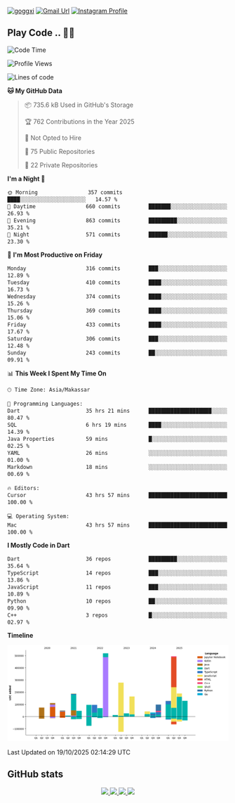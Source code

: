 [![goggxi](https://img.shields.io/badge/Portofolio-Goggxi-orange)](https://goggxi.github.io)
[![Gmail Url](https://img.shields.io/twitter/url?label=Goggxi@gmail.com&logo=gmail&style=social&url=http%3A%2F%2Fmailto%3Acontact.Goggxi@gmail.com)](mailto:Goggxi@gmail.com) [![Instagram Profile](https://img.shields.io/twitter/url?label=moh_rifkan&logo=instagram&style=social&url=https://www.instagram.com/moh_rifkan/)](https://www.instagram.com/moh_rifkan/)

## Play Code .. 💬🚀

<!-- [![Moh Rifkan GitHub stats](https://github-readme-stats.vercel.app/api?username=goggxi&count_private=true&show_icons=true&theme=dracula&custom_title=Goggxi%20Statistic%20🚀)](https://github.com/goggxi/goggxi)

[![Top Langs](https://github-readme-stats.vercel.app/api/top-langs/?username=goggxi&langs_count=8&layout=compact&show_icons=true&theme=dracula)](https://github.com/goggxi/goggxi) -->

<!--START_SECTION:waka-->
![Code Time](http://img.shields.io/badge/Code%20Time-4%2C759%20hrs%2040%20mins-blue)

![Profile Views](http://img.shields.io/badge/Profile%20Views-6-blue)

![Lines of code](https://img.shields.io/badge/From%20Hello%20World%20I%27ve%20Written-2.8%20million%20lines%20of%20code-blue)

**🐱 My GitHub Data** 

> 📦 735.6 kB Used in GitHub's Storage 
 > 
> 🏆 762 Contributions in the Year 2025
 > 
> 🚫 Not Opted to Hire
 > 
> 📜 75 Public Repositories 
 > 
> 🔑 22 Private Repositories 
 > 
**I'm a Night 🦉** 

```text
🌞 Morning                357 commits         ████░░░░░░░░░░░░░░░░░░░░░   14.57 % 
🌆 Daytime                660 commits         ███████░░░░░░░░░░░░░░░░░░   26.93 % 
🌃 Evening                863 commits         █████████░░░░░░░░░░░░░░░░   35.21 % 
🌙 Night                  571 commits         ██████░░░░░░░░░░░░░░░░░░░   23.30 % 
```
📅 **I'm Most Productive on Friday** 

```text
Monday                   316 commits         ███░░░░░░░░░░░░░░░░░░░░░░   12.89 % 
Tuesday                  410 commits         ████░░░░░░░░░░░░░░░░░░░░░   16.73 % 
Wednesday                374 commits         ████░░░░░░░░░░░░░░░░░░░░░   15.26 % 
Thursday                 369 commits         ████░░░░░░░░░░░░░░░░░░░░░   15.06 % 
Friday                   433 commits         ████░░░░░░░░░░░░░░░░░░░░░   17.67 % 
Saturday                 306 commits         ███░░░░░░░░░░░░░░░░░░░░░░   12.48 % 
Sunday                   243 commits         ██░░░░░░░░░░░░░░░░░░░░░░░   09.91 % 
```


📊 **This Week I Spent My Time On** 

```text
🕑︎ Time Zone: Asia/Makassar

💬 Programming Languages: 
Dart                     35 hrs 21 mins      ████████████████████░░░░░   80.47 % 
SQL                      6 hrs 19 mins       ████░░░░░░░░░░░░░░░░░░░░░   14.39 % 
Java Properties          59 mins             █░░░░░░░░░░░░░░░░░░░░░░░░   02.25 % 
YAML                     26 mins             ░░░░░░░░░░░░░░░░░░░░░░░░░   01.00 % 
Markdown                 18 mins             ░░░░░░░░░░░░░░░░░░░░░░░░░   00.69 % 

🔥 Editors: 
Cursor                   43 hrs 57 mins      █████████████████████████   100.00 % 

💻 Operating System: 
Mac                      43 hrs 57 mins      █████████████████████████   100.00 % 
```

**I Mostly Code in Dart** 

```text
Dart                     36 repos            █████████░░░░░░░░░░░░░░░░   35.64 % 
TypeScript               14 repos            ███░░░░░░░░░░░░░░░░░░░░░░   13.86 % 
JavaScript               11 repos            ███░░░░░░░░░░░░░░░░░░░░░░   10.89 % 
Python                   10 repos            ██░░░░░░░░░░░░░░░░░░░░░░░   09.90 % 
C++                      3 repos             █░░░░░░░░░░░░░░░░░░░░░░░░   02.97 % 
```



**Timeline**

![Lines of Code chart](https://raw.githubusercontent.com/Goggxi/Goggxi/main/assets/bar_graph.png)


 Last Updated on 19/10/2025 02:14:29 UTC
<!--END_SECTION:waka-->

## GitHub stats

<p align="center">
  <a href="https://github.com/goggxi">
    <img src="http://github-profile-summary-cards.vercel.app/api/cards/profile-details?username=goggxi&theme=transparent" />
  </a>
  <a href="https://github.com/goggxi">
    <img src="https://github-readme-streak-stats.herokuapp.com/?user=goggxi&hide_border=true&card_width=338&theme=transparent" />
  </a>
  <a href="https://github.com/goggxi">
    <img src="http://github-profile-summary-cards.vercel.app/api/cards/stats?username=goggxi&theme=transparent" />
  </a>
  <a href="https://github.com/goggxi">
    <img src="https://github-readme-stats.vercel.app/api/top-langs/?username=goggxi&langs_count=10&exclude_repo=&hide=c,makefile,html,css,sass,nix,nunjucks,tsql,dockerfile,shell&card_width=699&hide_border=true&theme=transparent" />
  </a>
  <!-- <br/>
  <a href="https://github.com/goggxi">
    <img src="https://komarev.com/ghpvc/?username=goggxi&color=blue&style=flat" />
  </a> -->
</p>
